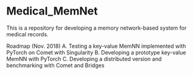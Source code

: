 # Medical_MemNet
This is a repository for developing a memory network-based system for medical records.

Roadmap (Nov. 2018)
A. Testing a key-value MemNN implemented with PyTorch on Comet with Singularity
B. Developing a prototype key-value MemNN with PyTorch
C. Developing a distributed version and benchmarking with Comet and Bridges


